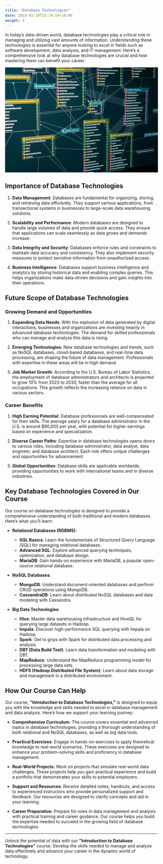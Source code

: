 ```yaml
---
title: "Database Technologies"
date: 2019-03-28T15:14:54+10:00
weight: 5
---
```

In today’s data-driven world, database technologies play a critical role in managing and utilizing vast amounts of information. Understanding these technologies is essential for anyone looking to excel in fields such as software development, data analysis, and IT management. Here’s a comprehensive look at why database technologies are crucial and how mastering them can benefit your career.

![Database Services](/images/database_img.jpg)

## Importance of Database Technologies

1. **Data Management**: Databases are fundamental for organizing, storing, and retrieving data efficiently. They support various applications, from transactional systems in businesses to large-scale data warehousing solutions.

2. **Scalability and Performance**: Modern databases are designed to handle large volumes of data and provide quick access. They ensure that applications can scale seamlessly as data grows and demands increase.

3. **Data Integrity and Security**: Databases enforce rules and constraints to maintain data accuracy and consistency. They also implement security measures to protect sensitive information from unauthorized access.

4. **Business Intelligence**: Databases support business intelligence and analytics by storing historical data and enabling complex queries. This helps organizations make data-driven decisions and gain insights into their operations.

## Future Scope of Database Technologies

### **Growing Demand and Opportunities**

1. **Expanding Data Needs**: With the explosion of data generated by digital interactions, businesses and organizations are investing heavily in advanced database technologies. The demand for skilled professionals who can manage and analyze this data is rising.

2. **Emerging Technologies**: New database technologies and trends, such as NoSQL databases, cloud-based databases, and real-time data processing, are shaping the future of data management. Professionals with expertise in these areas will be in high demand.

3. **Job Market Growth**: According to the U.S. Bureau of Labor Statistics, the employment of database administrators and architects is projected to grow 10% from 2023 to 2033, faster than the average for all occupations. This growth reflects the increasing reliance on data in various sectors.

### **Career Benefits**

1. **High Earning Potential**: Database professionals are well-compensated for their skills. The average salary for a database administrator in the U.S. is around $90,000 per year, with potential for higher earnings based on experience and specialization.

2. **Diverse Career Paths**: Expertise in database technologies opens doors to various roles, including database administrator, data analyst, data engineer, and database architect. Each role offers unique challenges and opportunities for advancement.

3. **Global Opportunities**: Database skills are applicable worldwide, providing opportunities to work with international teams and in diverse industries.

## Key Database Technologies Covered in Our Course

Our course on database technologies is designed to provide a comprehensive understanding of both traditional and modern databases. Here’s what you’ll learn:

- **Relational Databases (RDBMS)**:
  - **SQL Basics**: Learn the fundamentals of Structured Query Language (SQL) for managing relational databases.
  - **Advanced SQL**: Explore advanced querying techniques, optimization, and database design.
  - **MariaDB**: Gain hands-on experience with MariaDB, a popular open-source relational database.

- **NoSQL Databases**:
  - **MongoDB**: Understand document-oriented databases and perform CRUD operations using MongoDB.
  - **CassandraDB**: Learn about distributed NoSQL databases and data modeling with Cassandra.

- **Big Data Technologies**:
  - **Hive**: Master data warehousing infrastructure and HiveQL for querying large datasets in Hadoop.
  - **Impala**: Discover high-performance SQL querying with Impala on Hadoop.
  - **Spark**: Get to grips with Spark for distributed data processing and analysis.
  - **DBT (Data Build Tool)**: Learn data transformation and modeling with DBT.
  - **MapReduce**: Understand the MapReduce programming model for processing large data sets.
  - **HDFS (Hadoop Distributed File System)**: Learn about data storage and management in a distributed environment.

## How Our Course Can Help

Our course, **"Introduction to Database Technologies,"** is designed to equip you with the knowledge and skills needed to excel in database management and data analysis. Here’s how we support your learning journey:

- **Comprehensive Curriculum**: The course covers essential and advanced topics in database technologies, providing a thorough understanding of both relational and NoSQL databases, as well as big data tools.

- **Practical Exercises**: Engage in hands-on exercises to apply theoretical knowledge to real-world scenarios. These exercises are designed to enhance your problem-solving skills and proficiency in database management.

- **Real-World Projects**: Work on projects that simulate real-world data challenges. These projects help you gain practical experience and build a portfolio that demonstrates your skills to potential employers.

- **Support and Resources**: Receive detailed notes, handouts, and access to experienced instructors who provide personalized support and feedback. Our resources are designed to clarify concepts and aid in your learning.

- **Career Preparation**: Prepare for roles in data management and analysis with practical training and career guidance. Our course helps you build the expertise needed to succeed in the growing field of database technologies.

---

Unlock the potential of data with our **"Introduction to Database Technologies"** course. Develop the skills needed to manage and analyze data effectively and advance your career in the dynamic world of technology.